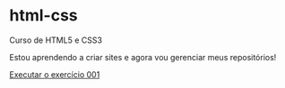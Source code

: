 # html-css
 Curso de HTML5 e CSS3

 Estou aprendendo a criar sites e agora vou gerenciar meus repositórios! 

 <a href="https://devluisfernando.github.io/html-css/exercicios/ex001/index.html"> Executar o exercício 001<a>
